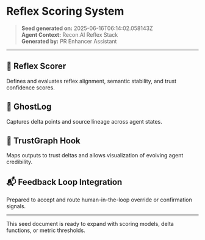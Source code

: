 # Reflex Scoring System

> **Seed generated on:** 2025-06-16T06:14:02.058143Z  
> **Agent Context:** Recon.AI Reflex Stack  
> **Generated by:** PR Enhancer Assistant

---

## 🧠 Reflex Scorer
Defines and evaluates reflex alignment, semantic stability, and trust confidence scores.

## 🫥 GhostLog
Captures delta points and source lineage across agent states.

## 🧩 TrustGraph Hook
Maps outputs to trust deltas and allows visualization of evolving agent credibility.

## 📬 Feedback Loop Integration
Prepared to accept and route human-in-the-loop override or confirmation signals.

---

This seed document is ready to expand with scoring models, delta functions, or metric thresholds.
